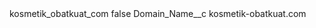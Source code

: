 <?xml version="1.0" encoding="UTF-8"?>
<CustomMetadata xmlns="http://soap.sforce.com/2006/04/metadata" xmlns:xsi="http://www.w3.org/2001/XMLSchema-instance" xmlns:xsd="http://www.w3.org/2001/XMLSchema">
    <label>kosmetik_obatkuat_com</label>
    <protected>false</protected>
    <values>
        <field>Domain_Name__c</field>
        <value xsi:type="xsd:string">kosmetik-obatkuat.com</value>
    </values>
</CustomMetadata>

